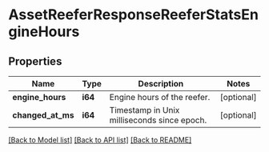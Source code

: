 # AssetReeferResponseReeferStatsEngineHours

## Properties
Name | Type | Description | Notes
------------ | ------------- | ------------- | -------------
**engine_hours** | **i64** | Engine hours of the reefer. | [optional] 
**changed_at_ms** | **i64** | Timestamp in Unix milliseconds since epoch. | [optional] 

[[Back to Model list]](../README.md#documentation-for-models) [[Back to API list]](../README.md#documentation-for-api-endpoints) [[Back to README]](../README.md)


